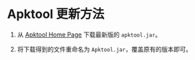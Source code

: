 # Apktool 更新方法

1. 从 [Apktool Home Page](Apktool%20Home%20Page.url) 下载最新版的 `apktool.jar`。

2. 将下载得到的文件重命名为 `Apktool.jar`，覆盖原有的版本即可。
